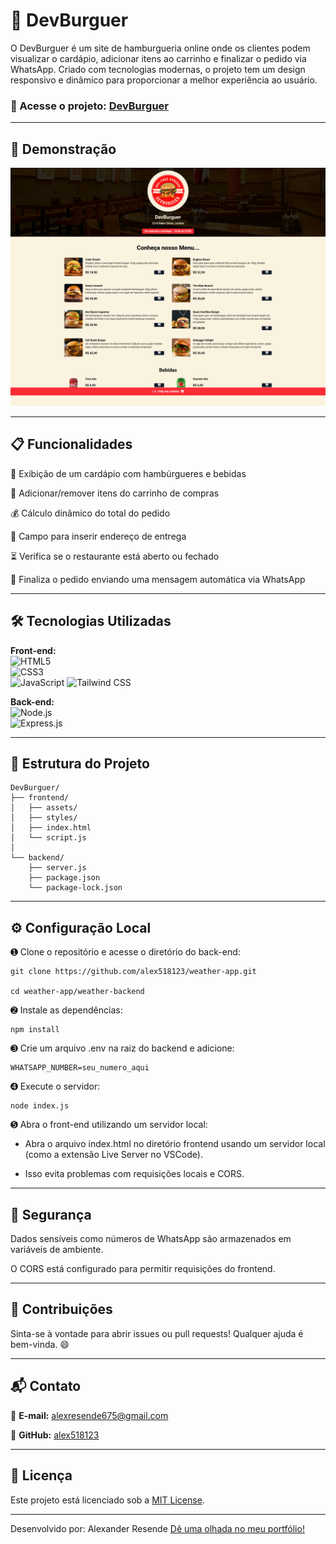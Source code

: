 # 🍔 DevBurguer

O DevBurguer é um site de hamburgueria online onde os clientes podem visualizar o cardápio, adicionar itens ao carrinho e finalizar o pedido via WhatsApp. Criado com tecnologias modernas, o projeto tem um design responsivo e dinâmico para proporcionar a melhor experiência ao usuário. 

### 🔗 Acesse o projeto: [DevBurguer](https://devburguer.onrender.com/)

---

## 📸 Demonstração

![Preview do projeto](.github/preview.png)

---

## 📋 Funcionalidades

📜 Exibição de um cardápio com hambúrgueres e bebidas

🛒 Adicionar/remover itens do carrinho de compras

💰 Cálculo dinâmico do total do pedido

📍 Campo para inserir endereço de entrega

⏳ Verifica se o restaurante está aberto ou fechado

📲 Finaliza o pedido enviando uma mensagem automática via WhatsApp

---

## 🛠️ Tecnologias Utilizadas

**Front-end:**  
![HTML5](https://img.shields.io/badge/HTML5-E34F26?style=for-the-badge&logo=html5&logoColor=white)  
![CSS3](https://img.shields.io/badge/CSS3-1572B6?style=for-the-badge&logo=css3&logoColor=white)  
![JavaScript](https://img.shields.io/badge/JavaScript-F7DF1E?style=for-the-badge&logo=javascript&logoColor=black)
![Tailwind CSS](https://img.shields.io/badge/Tailwind%20CSS-38B2AC?style=for-the-badge&logo=tailwind-css&logoColor=white)  


**Back-end:**  
![Node.js](https://img.shields.io/badge/Node.js-339933?style=for-the-badge&logo=nodedotjs&logoColor=white)  
![Express.js](https://img.shields.io/badge/Express.js-000000?style=for-the-badge&logo=express&logoColor=white)

---

## 📁 Estrutura do Projeto
```
DevBurguer/
├── frontend/
│   ├── assets/
│   ├── styles/
│   ├── index.html
│   └── script.js
│
└── backend/
    ├── server.js
    ├── package.json
    └── package-lock.json
```
---

## ⚙️ Configuração Local

➊ Clone o repositório e acesse o diretório do back-end:
```
git clone https://github.com/alex518123/weather-app.git

cd weather-app/weather-backend
```

➋ Instale as dependências:
```
npm install
```

➌  Crie um arquivo .env na raiz do backend e adicione:
```
WHATSAPP_NUMBER=seu_numero_aqui
```

➍ Execute o servidor:
```
node index.js
```

➎  Abra o front-end utilizando um servidor local:

- Abra o arquivo index.html no diretório frontend usando um servidor local (como a extensão Live Server no VSCode).

- Isso evita problemas com requisições locais e CORS.

---

## 🔐 Segurança

Dados sensíveis como números de WhatsApp são armazenados em variáveis de ambiente.

O CORS está configurado para permitir requisições do frontend.

---

## 🤝 Contribuições

Sinta-se à vontade para abrir issues ou pull requests! Qualquer ajuda é bem-vinda. 😄

---

## 📬 Contato

📧 **E-mail:** alexresende675@gmail.com

🐙 **GitHub:** [alex518123](https://github.com/alex518123)

---

## 📄 Licença

Este projeto está licenciado sob a [MIT License](https://opensource.org/licenses/MIT).

---

Desenvolvido por: Alexander Resende [Dê uma olhada no meu portfólio!]()

